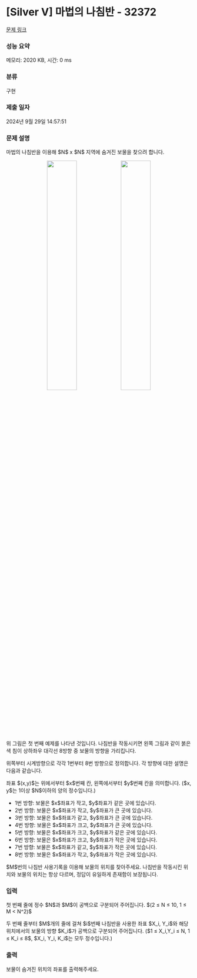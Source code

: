 # [Silver V] 마법의 나침반 - 32372 

[문제 링크](https://www.acmicpc.net/problem/32372) 

### 성능 요약

메모리: 2020 KB, 시간: 0 ms

### 분류

구현

### 제출 일자

2024년 9월 29일 14:57:51

### 문제 설명

<p>마법의 나침반을 이용해 $N$ x $N$ 지역에 숨겨진 보물을 찾으려 합니다.</p>

<p style="text-align: center;"><img alt="" src="" style="height: 40%; width: 40%;"><img alt="" src="" style="height: 40%; width: 40%;"></p>

<p>위 그림은 첫 번째 예제를 나타낸 것입니다. 나침반을 작동시키면 왼쪽 그림과 같이 붉은색 침이 상하좌우 대각선 8방향 중 보물의 방향을 가리킵니다.</p>

<p>위쪽부터 시계방향으로 각각 1번부터 8번 방향으로 정의합니다. 각 방향에 대한 설명은 다음과 같습니다.</p>

<p>좌표 $(x,y)$는 위에서부터 $x$번째 칸, 왼쪽에서부터 $y$번째 칸을 의미합니다. ($x, y$는 1이상 $N$이하의 양의 정수입니다.)</p>

<ul>
	<li>1번 방향: 보물은 $x$좌표가 작고, $y$좌표가 같은 곳에 있습니다.</li>
	<li>2번 방향: 보물은 $x$좌표가 작고, $y$좌표가 큰 곳에 있습니다.</li>
	<li>3번 방향: 보물은 $x$좌표가 같고, $y$좌표가 큰 곳에 있습니다.</li>
	<li>4번 방향: 보물은 $x$좌표가 크고, $y$좌표가 큰 곳에 있습니다.</li>
	<li>5번 방향: 보물은 $x$좌표가 크고, $y$좌표가 같은 곳에 있습니다.</li>
	<li>6번 방향: 보물은 $x$좌표가 크고, $y$좌표가 작은 곳에 있습니다.</li>
	<li>7번 방향: 보물은 $x$좌표가 같고, $y$좌표가 작은 곳에 있습니다.</li>
	<li>8번 방향: 보물은 $x$좌표가 작고, $y$좌표가 작은 곳에 있습니다.</li>
</ul>

<p>$M$번의 나침반 사용기록을 이용해 보물의 위치를 찾아주세요. 나침반을 작동시킨 위치와 보물의 위치는 항상 다르며, 정답이 유일하게 존재함이 보장됩니다.</p>

### 입력 

 <p>첫 번째 줄에 정수 $N$과 $M$이 공백으로 구분되어 주어집니다. $(2 ≤ N ≤ 10, 1 ≤ M < N^2)$</p>

<p>두 번째 줄부터 $M$개의 줄에 걸쳐 $i$번째 나침반을 사용한 좌표 $X_i, Y_i$와 해당 위치에서의 보물의 방향 $K_i$가 공백으로 구분되어 주어집니다. ($1 ≤ X_i,Y_i ≤ N, 1 ≤ K_i ≤ 8$, $X_i, Y_i, K_i$는 모두 정수입니다.)</p>

### 출력 

 <p>보물이 숨겨진 위치의 좌표를 출력해주세요.</p>

